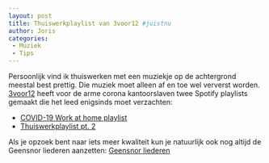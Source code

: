 ```yaml
---
layout: post
title: Thuiswerkplaylist van 3voor12 #juistnu
author: Joris
categories:
 - Muziek
 - Tips
---
```

Persoonlijk vind ik thuiswerken met een muziekje op de achtergrond meestal best prettig. Die muziek moet alleen af en toe wel ververst worden. [3voor12](https://3voor12.vpro.nl/) heeft voor de arme corona kantoorslaven twee Spotify playlists gemaakt die het leed enigsinds moet verzachten:

- [COVID-19 Work at home playlist](https://open.spotify.com/playlist/3dZaNJi26P4ynWNuStWDtF)
- [Thuiswerkplaylist pt. 2](https://open.spotify.com/playlist/5yatKYiP4O6XyE8kvi845j)

Als je opzoek bent naar iets meer kwaliteit kun je natuurlijk ook nog altijd de Geensnor liederen aanzetten:
[Geensnor liederen](https://open.spotify.com/playlist/2hNmcKMRceaxyCfF9jhBYy)
